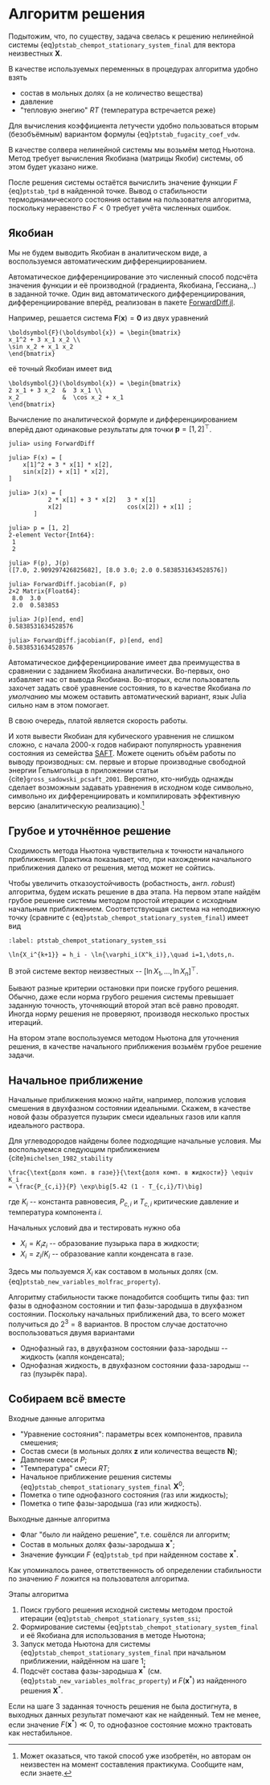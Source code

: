 # Алгоритм решения

Подытожим, что, по существу, задача свелась к решению нелинейной системы {eq}`ptstab_chempot_stationary_system_final` для вектора неизвестных $\boldsymbol{X}$.

В качестве используемых переменных в процедурах алгоритма удобно взять

- состав в мольных долях (а не количество вещества)
- давление
- "тепловую энегию" $R T$ (температура встречается реже)

Для вычисления коэффициента летучести удобно пользоваться вторым (безобъёмным) вариантом формулы {eq}`ptstab_fugacity_coef_vdw`.

В качестве солвера нелинейной системы мы возьмём метод Ньютона. Метод требует вычисления Якобиана (матрицы Якоби) системы, об этом будет указано ниже.

После решения системы остаётся вычислить значение функции $F$ {eq}`ptstab_tpd` в найденной точке. Вывод о стабильности термодинамического состояния оставим на пользователя алгоритма, поскольку неравенство $F < 0$ требует учёта численных ошибок.



## Якобиан

Мы не будем выводить Якобиан в аналитическом виде, а воспользуемся автоматическим дифференциированием.

Автоматическое дифференциирование это численный способ подсчёта значения функции и её производной (градиента, Якобиана, Гессиана,..) в заданной точке. Один вид автоматического дифференциирования, дифференциирование вперёд, реализован в пакете [ForwardDiff.jl](https://github.com/JuliaDiff/ForwardDiff.jl).

Например, решается система $\boldsymbol{F}(\boldsymbol{x}) = \boldsymbol{0}$ из двух уравнений
```{math}
\boldsymbol{F}(\boldsymbol{x}) = \begin{bmatrix}
x_1^2 + 3 x_1 x_2 \\
\sin x_2 + x_1 x_2
\end{bmatrix}
```
её точный Якобиан имеет вид
```{math}
\boldsymbol{J}(\boldsymbol{x}) = \begin{bmatrix}
2 x_1 + 3 x_2  &  3 x_1 \\
x_2            &  \cos x_2 + x_1
\end{bmatrix}
```

Вычисление по аналитической формуле и дифференциированием вперёд дают одинаковые результаты для точки $\boldsymbol{p} = [1, 2]^\top$.

```julia-repl
julia> using ForwardDiff

julia> F(x) = [
    x[1]^2 + 3 * x[1] * x[2],
    sin(x[2]) + x[1] * x[2],
]

julia> J(x) = [
           2 * x[1] + 3 * x[2]   3 * x[1]         ;
           x[2]                  cos(x[2]) + x[1] ;
       ]

julia> p = [1, 2]
2-element Vector{Int64}:
 1
 2

julia> F(p), J(p)
([7.0, 2.909297426825682], [8.0 3.0; 2.0 0.5838531634528576])

julia> ForwardDiff.jacobian(F, p)
2×2 Matrix{Float64}:
 8.0  3.0
 2.0  0.583853

julia> J(p)[end, end]
0.5838531634528576

julia> ForwardDiff.jacobian(F, p)[end, end]
0.5838531634528576
```

Автоматическое дифференциирование имеет два преимущества в сравнении с заданием Якобиана аналитически. Во-первых, оно избавляет нас от вывода Якобиана. Во-вторых, если пользователь захочет задать своё уравнение состояния, то в качестве Якобиана *по умолчанию* мы можем оставить автоматический вариант, язык Julia сильно нам в этом помогает.

В свою очередь, платой является скорость работы.

И хотя вывести Якобиан для кубического уравнения не слишком сложно, с начала 2000-х годов набирают популярность уравнения состояния из семейства [SAFT](https://en.wikipedia.org/wiki/Statistical_associating_fluid_theory). Можете оценить объём работы по выводу производных: см. первые и вторые производные свободной энергии Гельмгольца в приложении статьи {cite}`gross_sadowski_pcsaft_2001`. Вероятно, кто-нибудь однажды сделает возможным задавать уравнения в исходном коде символьно, символьно их дифференциировать и компилировать эффективную версию (аналитическую реализацию).[^idea_disclaimer]

[^idea_disclaimer]: Может оказаться, что такой способ уже изобретён, но авторам он неизвестен на момент составления практикума. Сообщите нам, если знаете.



## Грубое и уточнённое решение

Сходимость метода Ньютона чувствительна к точности начального приближения. Практика показывает, что, при нахождении начального приближения далеко от решения, метод может не сойтись.

Чтобы увеличить отказоустойчивость (робастность, англ. *robust*) алгоритма, будем искать решение в два этапа. На первом этапе найдём грубое решение системы методом простой итерации с исходным начальным приближением. Соответствующая система на неподвижную точку (сравните с {eq}`ptstab_chempot_stationary_system_final`) имеет вид
```{math}
:label: ptstab_chempot_stationary_system_ssi

\ln{X_i^{k+1}} = h_i - \ln{\varphi_i(X^k_i)},\quad i=1,\dots,n.
```
В этой системе вектор неизвестных -- $[\ln{X_1}, \dots, \ln{X_n}]^\top$.

Бывают разные критерии остановки при поиске грубого решения. Обычно, даже если норма грубого решения системы превышает заданную точность, уточняющий второй этап всё равно проводят. Иногда норму решения не проверяют, производя несколько простых итераций.

На втором этапе воспользуемся методом Ньютона для уточнения решения, в качестве начального приближения возьмём грубое решение задачи.



## Начальное приближение

Начальные приближения можно найти, например, положив условия смешения в двухфазном состоянии идеальными. Скажем, в качестве новой фазы образуется пузырик смеси идеальных газов или капля идеального раствора.

Для углеводородов найдены более подходящие начальные условия. Мы воспользуемся следующим приближением {cite}`michelsen_1982_stability`
```{math}
\frac{\text{доля комп. в газе}}{\text{доля комп. в жидкости}} \equiv K_i
= \frac{P_{c,i}}{P} \exp\big[5.42 (1 - T_{c,i}/T)\big]
```
где $K_i$ -- константа равновесия, $P_{c,i}$ и $T_{c,i}$ критические давление и температура компонента $i$.

Начальных условий два и тестировать нужно оба

- $X_i = K_i z_i$ -- образование пузырька пара в жидкости;
- $X_i = z_i / K_i$ -- образование капли конденсата в газе.

Здесь мы пользуемся $X_i$ как составом в мольных долях (см. {eq}`ptstab_new_variables_molfrac_property`).

Алгоритму стабильности также понадобится сообщить типы фаз: тип фазы в однофазном состоянии и тип фазы-зародыша в двухфазном состоянии. Поскольку начальных приближений два, то всего может получиться до $2^3 = 8$ вариантов. В простом случае достаточно воспользоваться двумя вариантами

- Однофазный газ, в двухфазном состоянии фаза-зародыш -- жидкость (капля конденсата);
- Однофазная жидкость, в двухфазном состоянии фаза-зародыш -- газ (пузырёк пара).



## Собираем всё вместе

Входные данные алгоритма

- "Уравнение состояния": параметры всех компонентов, правила смешения;
- Состав смеси (в мольных долях $\boldsymbol{z}$ или количества веществ $\boldsymbol{N}$);
- Давление смеси $P$;
- "Температура" смеси $R T$;
- Начальное приближение решения системы {eq}`ptstab_chempot_stationary_system_final` $\boldsymbol{X}^0$;
- Пометка о типе однофазного состояния (газ или жидкость);
- Пометка о типе фазы-зародыша (газ или жидкость).

Выходные данные алгоритма

- Флаг "было ли найдено решение", т.е. сошёлся ли алгоритм;
- Состав в мольных долях фазы-зародыша $\boldsymbol{x}^*$;
- Значение функции $F$ {eq}`ptstab_tpd` при найденном составе $\boldsymbol{x}^*$.

Как упоминалось ранее, ответственность об определении стабильности по значению $F$ ложится на пользователя алгоритма.

Этапы алгоритма

1. Поиск грубого решения исходной системы методом простой итерации {eq}`ptstab_chempot_stationary_system_ssi`;
2. Формирование системы {eq}`ptstab_chempot_stationary_system_final` и её Якобиана для использования в методе Ньютона;
3. Запуск метода Ньютона для системы {eq}`ptstab_chempot_stationary_system_final` при начальном приближении, найдённом на шаге 1;
4. Подсчёт состава фазы-зародыша $\boldsymbol{x}^*$ (см. {eq}`ptstab_new_variables_molfrac_property`) и $F(\boldsymbol{x}^*)$ из найденного решения $\boldsymbol{X}^*$.

Если на шаге 3 заданная точность решения не была достигнута, в выходных данных результат помечают как не найденный. Тем не менее, если значение $F(\boldsymbol{x}^*) \ll 0$, то однофазное состояние можно трактовать как нестабильное.

